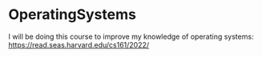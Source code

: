 # OperatingSystems
I will be doing this course to improve my knowledge of operating systems: https://read.seas.harvard.edu/cs161/2022/